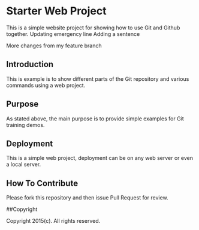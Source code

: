 # Starter Web Project

This is a simple website project for showing how to use
Git and Github together.
Updating emergency line
Adding a sentence

More changes from my feature branch

## Introduction

This is example is to show different parts of the Git 
repository and various commands using a web project.

## Purpose

As stated above, the main purpose is to provide
simple examples for Git training demos.

## Deployment

This is a simple web project, deployment can be on any web 
server or even a local server.

## How To Contribute

Please fork this repository and then issue
Pull Request for review.

##Copyright 

Copyright 2015(c). All rights reserved.